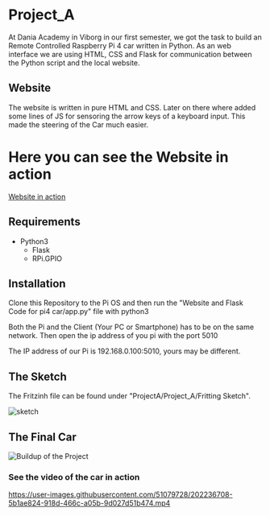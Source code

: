 # Project_A

At Dania Academy in Viborg in our first semester, we got the task to build an Remote Controlled Raspberry Pi 4 car written in Python. As an web interface we are using HTML, CSS and Flask for communication between the Python script and the local website.


## Website
The website is written in pure HTML and CSS. Later on there where added some lines of JS for sensoring the arrow keys of a keyboard input. This made the steering of the Car much easier.

# Here you can see the Website in action
[Website in action](https://user-images.githubusercontent.com/51079728/202239718-347a315c-9481-4311-a69c-9da176ec0681.mp4)

## Requirements

- Python3
    - Flask
    - RPi.GPIO

## Installation
Clone this Repository to the Pi OS and then run the "Website and Flask Code for pi4 car/app.py" file with python3

Both the Pi and the Client (Your PC or Smartphone) has to be on the same network. Then open the ip address of you pi with the port 5010

The IP address of our Pi is 192.168.0.100:5010, yours may be different.

## The Sketch
The Fritzinh file can be found under "ProjectA/Project_A/Fritting Sketch".

![sketch](https://user-images.githubusercontent.com/51079728/202237153-ed5260bf-ad94-4137-9edc-cd23194dc6cd.png)

## The Final Car

![Buildup of the Project](https://user-images.githubusercontent.com/51079728/202236475-c35d9fb7-5456-4a1f-863c-c394a733beb4.jpg)

### See the video of the car in action
https://user-images.githubusercontent.com/51079728/202236708-5b1ae824-918d-466c-a05b-9d027d51b474.mp4
